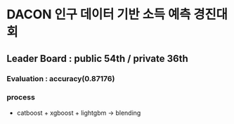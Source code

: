 # DACON 인구 데이터 기반 소득 예측 경진대회


## Leader Board : public 54th / private 36th
### Evaluation : accuracy(0.87176)

### process
- catboost + xgboost + lightgbm -> blending
